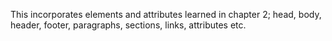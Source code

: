 This incorporates elements and attributes learned in chapter 2; head, body, header, footer, paragraphs, sections, links, attributes etc.

